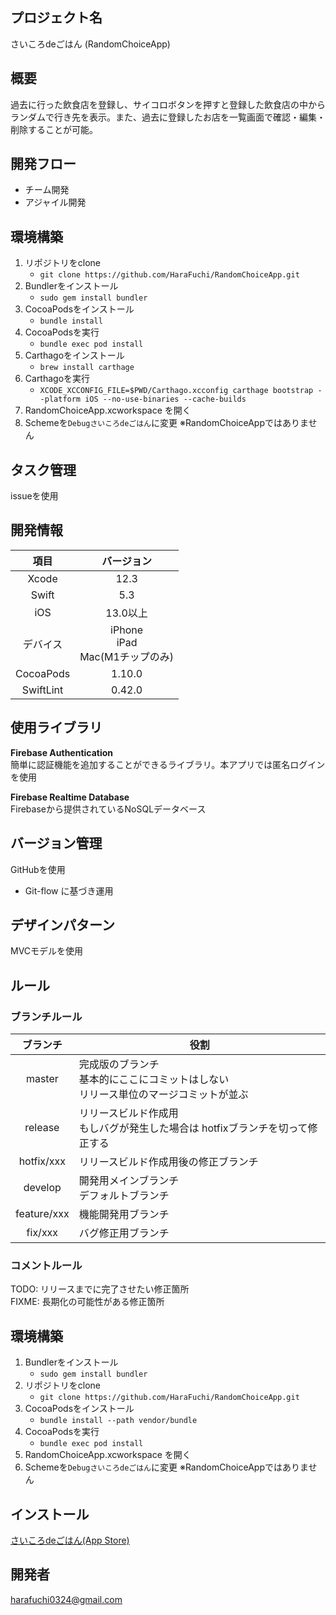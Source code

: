 ## プロジェクト名
さいころdeごはん (RandomChoiceApp)

## 概要
過去に行った飲食店を登録し、サイコロボタンを押すと登録した飲食店の中からランダムで行き先を表示。また、過去に登録したお店を一覧画面で確認・編集・削除することが可能。

## 開発フロー
- チーム開発
- アジャイル開発

## 環境構築
1. リポジトリをclone
    -  `git clone https://github.com/HaraFuchi/RandomChoiceApp.git`
2. Bundlerをインストール
    -  `sudo gem install bundler`  
3. CocoaPodsをインストール
    -  `bundle install` 
4. CocoaPodsを実行
    -  `bundle exec pod install`  
5. Carthagoをインストール
    -  `brew install carthage`  
6. Carthagoを実行
    -  `XCODE_XCCONFIG_FILE=$PWD/Carthago.xcconfig
    carthage bootstrap --platform iOS --no-use-binaries --cache-builds`  
7. RandomChoiceApp.xcworkspace を開く  
8. Schemeを`Debugさいころdeごはん`に変更 ※RandomChoiceAppではありません

## タスク管理
issueを使用

## 開発情報

|  項目  |  バージョン  |
| :---: | :---: |
|  Xcode  |12.3|
|  Swift  | 5.3|
|  iOS  |  13.0以上  |
|  デバイス  |  iPhone<br>iPad<br>Mac(M1チップのみ) |
|  CocoaPods  |  1.10.0  |
|  SwiftLint  |  0.42.0  |

## 使用ライブラリ

**Firebase Authentication**  
簡単に認証機能を追加することができるライブラリ。本アプリでは匿名ログインを使用

**Firebase Realtime Database**  
Firebaseから提供されているNoSQLデータベース

## バージョン管理
GitHubを使用
- Git-flow に基づき運用

## デザインパターン
MVCモデルを使用

## ルール
### ブランチルール

|  ブランチ  | 役割  |
| :---: | --- |
|  master  |完成版のブランチ<br>基本的にここにコミットはしない<br>リリース単位のマージコミットが並ぶ|
|  release |リリースビルド作成用<br>もしバグが発生した場合は hotfixブランチを切って修正する|
|  hotfix/xxx  |  リリースビルド作成用後の修正ブランチ |
|  develop  |  開発用メインブランチ<br>デフォルトブランチ |
|  feature/xxx  |  機能開発用ブランチ |
|  fix/xxx  |  バグ修正用ブランチ  |

### コメントルール
TODO: リリースまでに完了させたい修正箇所  
FIXME: 長期化の可能性がある修正箇所  

## 環境構築
1. Bundlerをインストール
    -  `sudo gem install bundler` 
2. リポジトリをclone
    -  `git clone https://github.com/HaraFuchi/RandomChoiceApp.git` 
3. CocoaPodsをインストール
    -  `bundle install --path vendor/bundle` 
4. CocoaPodsを実行
    -  `bundle exec pod install`  
5. RandomChoiceApp.xcworkspace を開く  
6. Schemeを`Debugさいころdeごはん`に変更 ※RandomChoiceAppではありません

## インストール
[さいころdeごはん(App Store)](https://apps.apple.com/jp/app/%E3%81%95%E3%81%84%E3%81%93%E3%82%8Dde%E3%81%94%E3%81%AF%E3%82%93/id1528912786)

## 開発者
harafuchi0324@gmail.com  
